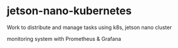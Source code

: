 # jetson-nano-kubernetes
Work to distribute and manage tasks using k8s, jetson nano cluster

monitoring system with Prometheus & Grafana
